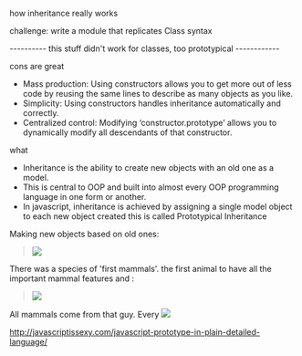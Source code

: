 how inheritance really works  
  
challenge: write a module that replicates Class syntax  

---------- this stuff didn't work for classes, too prototypical ------------

cons are great
* Mass production:  Using constructors allows you to get more out of less code by reusing the same lines to describe as many objects as you like.
* Simplicity:  Using constructors handles inheritance automatically and correctly.
* Centralized control:  Modifying ‘constructor.prototype’ allows you to dynamically modify all descendants of that constructor.   

what
* Inheritance is the ability to create new objects with an old one as a model.
* This is central to OOP and built into almost every OOP programming language in one form or another.
* In javascript, inheritance is achieved by assigning a single model object to each new object created this is called Prototypical Inheritance




Making new objects based on old ones:
> ![](http://imgur.com/1LyY9)

There was a species of 'first mammals'.  the first animal to have all the important mammal features and :
> ![](https://upload.wikimedia.org/wikipedia/commons/thumb/6/60/Megazostrodon_sp._Natural_History_Museum_-_London.jpg/1200px-Megazostrodon_sp._Natural_History_Museum_-_London.jpg)

All mammals come from that guy.  Every
![](https://upload.wikimedia.org/wikipedia/commons/thumb/0/0e/An_evolutionary_tree_of_mammals.jpeg/450px-An_evolutionary_tree_of_mammals.jpeg)

http://javascriptissexy.com/javascript-prototype-in-plain-detailed-language/
